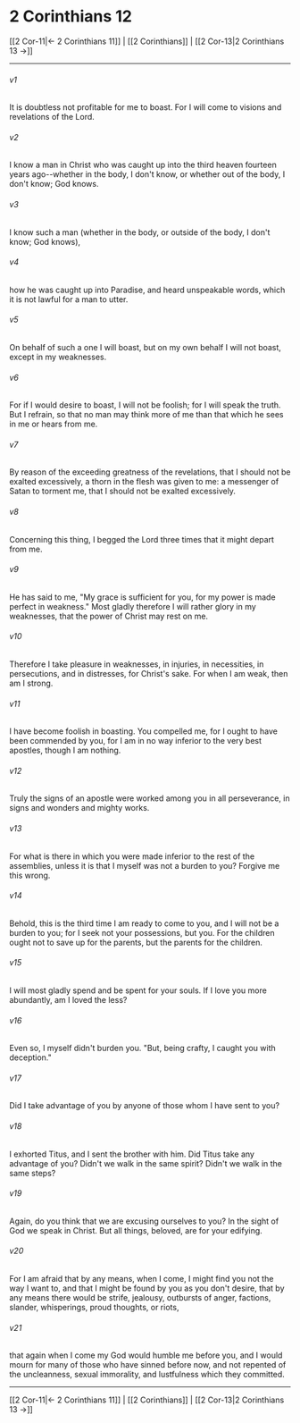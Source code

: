 # 2 Corinthians 12

[[2 Cor-11|← 2 Corinthians 11]] | [[2 Corinthians]] | [[2 Cor-13|2 Corinthians 13 →]]
***



###### v1 
It is doubtless not profitable for me to boast. For I will come to visions and revelations of the Lord. 

###### v2 
I know a man in Christ who was caught up into the third heaven fourteen years ago--whether in the body, I don't know, or whether out of the body, I don't know; God knows. 

###### v3 
I know such a man (whether in the body, or outside of the body, I don't know; God knows), 

###### v4 
how he was caught up into Paradise, and heard unspeakable words, which it is not lawful for a man to utter. 

###### v5 
On behalf of such a one I will boast, but on my own behalf I will not boast, except in my weaknesses. 

###### v6 
For if I would desire to boast, I will not be foolish; for I will speak the truth. But I refrain, so that no man may think more of me than that which he sees in me or hears from me. 

###### v7 
By reason of the exceeding greatness of the revelations, that I should not be exalted excessively, a thorn in the flesh was given to me: a messenger of Satan to torment me, that I should not be exalted excessively. 

###### v8 
Concerning this thing, I begged the Lord three times that it might depart from me. 

###### v9 
He has said to me, "My grace is sufficient for you, for my power is made perfect in weakness." Most gladly therefore I will rather glory in my weaknesses, that the power of Christ may rest on me. 

###### v10 
Therefore I take pleasure in weaknesses, in injuries, in necessities, in persecutions, and in distresses, for Christ's sake. For when I am weak, then am I strong. 

###### v11 
I have become foolish in boasting. You compelled me, for I ought to have been commended by you, for I am in no way inferior to the very best apostles, though I am nothing. 

###### v12 
Truly the signs of an apostle were worked among you in all perseverance, in signs and wonders and mighty works. 

###### v13 
For what is there in which you were made inferior to the rest of the assemblies, unless it is that I myself was not a burden to you? Forgive me this wrong. 

###### v14 
Behold, this is the third time I am ready to come to you, and I will not be a burden to you; for I seek not your possessions, but you. For the children ought not to save up for the parents, but the parents for the children. 

###### v15 
I will most gladly spend and be spent for your souls. If I love you more abundantly, am I loved the less? 

###### v16 
Even so, I myself didn't burden you. "But, being crafty, I caught you with deception." 

###### v17 
Did I take advantage of you by anyone of those whom I have sent to you? 

###### v18 
I exhorted Titus, and I sent the brother with him. Did Titus take any advantage of you? Didn't we walk in the same spirit? Didn't we walk in the same steps? 

###### v19 
Again, do you think that we are excusing ourselves to you? In the sight of God we speak in Christ. But all things, beloved, are for your edifying. 

###### v20 
For I am afraid that by any means, when I come, I might find you not the way I want to, and that I might be found by you as you don't desire, that by any means there would be strife, jealousy, outbursts of anger, factions, slander, whisperings, proud thoughts, or riots, 

###### v21 
that again when I come my God would humble me before you, and I would mourn for many of those who have sinned before now, and not repented of the uncleanness, sexual immorality, and lustfulness which they committed.

***
[[2 Cor-11|← 2 Corinthians 11]] | [[2 Corinthians]] | [[2 Cor-13|2 Corinthians 13 →]]
